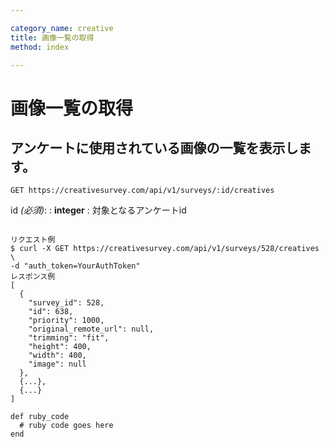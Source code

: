 ```yaml
---

category_name: creative
title: 画像一覧の取得
method: index

---
```


# 画像一覧の取得

## アンケートに使用されている画像の一覧を表示します。

`GET https://creativesurvey.com/api/v1/surveys/:id/creatives`

id _(必須)_:
: __integer__
: 対象となるアンケートid

~~~

リクエスト例
$ curl -X GET https://creativesurvey.com/api/v1/surveys/528/creatives \
-d "auth_token=YourAuthToken"
レスポンス例
[
  {
    "survey_id": 528,
    "id": 638,
    "priority": 1000,
    "original_remote_url": null,
    "trimming": "fit",
    "height": 400,
    "width": 400,
    "image": null
  },
  {...},
  {...}
]

~~~

 
~~~
def ruby_code
  # ruby code goes here
end
~~~

　
　
